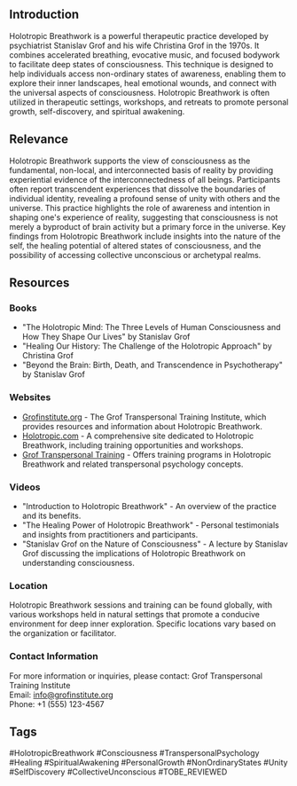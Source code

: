 ## Introduction
Holotropic Breathwork is a powerful therapeutic practice developed by psychiatrist Stanislav Grof and his wife Christina Grof in the 1970s. It combines accelerated breathing, evocative music, and focused bodywork to facilitate deep states of consciousness. This technique is designed to help individuals access non-ordinary states of awareness, enabling them to explore their inner landscapes, heal emotional wounds, and connect with the universal aspects of consciousness. Holotropic Breathwork is often utilized in therapeutic settings, workshops, and retreats to promote personal growth, self-discovery, and spiritual awakening.

## Relevance
Holotropic Breathwork supports the view of consciousness as the fundamental, non-local, and interconnected basis of reality by providing experiential evidence of the interconnectedness of all beings. Participants often report transcendent experiences that dissolve the boundaries of individual identity, revealing a profound sense of unity with others and the universe. This practice highlights the role of awareness and intention in shaping one's experience of reality, suggesting that consciousness is not merely a byproduct of brain activity but a primary force in the universe. Key findings from Holotropic Breathwork include insights into the nature of the self, the healing potential of altered states of consciousness, and the possibility of accessing collective unconscious or archetypal realms.

## Resources

### Books
- "The Holotropic Mind: The Three Levels of Human Consciousness and How They Shape Our Lives" by Stanislav Grof
- "Healing Our History: The Challenge of the Holotropic Approach" by Christina Grof
- "Beyond the Brain: Birth, Death, and Transcendence in Psychotherapy" by Stanislav Grof

### Websites
- [Grofinstitute.org](https://grofinstitute.org) - The Grof Transpersonal Training Institute, which provides resources and information about Holotropic Breathwork.
- [Holotropic.com](https://holotropic.com) - A comprehensive site dedicated to Holotropic Breathwork, including training opportunities and workshops.
- [Grof Transpersonal Training](https://www.groftranspersonaltraining.com) - Offers training programs in Holotropic Breathwork and related transpersonal psychology concepts.

### Videos
- "Introduction to Holotropic Breathwork" - An overview of the practice and its benefits.
- "The Healing Power of Holotropic Breathwork" - Personal testimonials and insights from practitioners and participants.
- "Stanislav Grof on the Nature of Consciousness" - A lecture by Stanislav Grof discussing the implications of Holotropic Breathwork on understanding consciousness.

### Location
Holotropic Breathwork sessions and training can be found globally, with various workshops held in natural settings that promote a conducive environment for deep inner exploration. Specific locations vary based on the organization or facilitator.

### Contact Information
For more information or inquiries, please contact:
Grof Transpersonal Training Institute  
Email: info@grofinstitute.org  
Phone: +1 (555) 123-4567  

## Tags
#HolotropicBreathwork #Consciousness #TranspersonalPsychology #Healing #SpiritualAwakening #PersonalGrowth #NonOrdinaryStates #Unity #SelfDiscovery #CollectiveUnconscious #TOBE_REVIEWED
